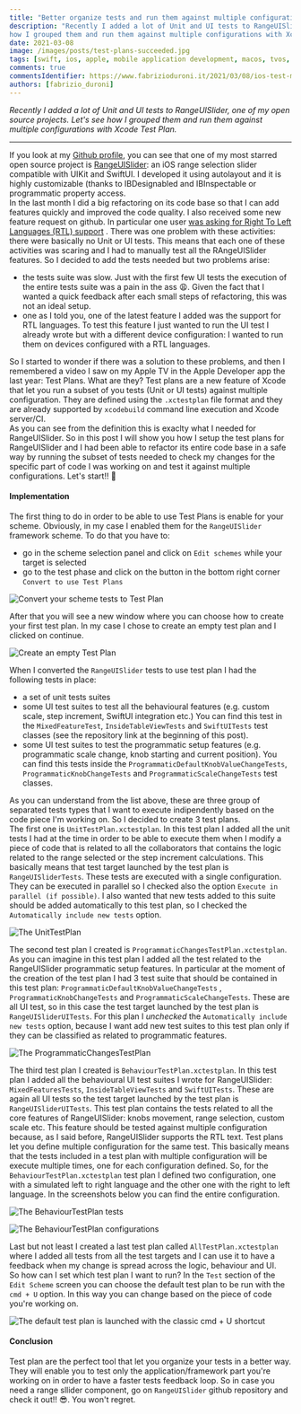 ```yaml
---
title: "Better organize tests and run them against multiple configuration with Xcode Test Plan"
description: "Recently I added a lot of Unit and UI tests to RangeUISlider, one of my open source projects. Let's see
how I grouped them and run them against multiple configurations with Xcode Test Plan."
date: 2021-03-08 
image: /images/posts/test-plans-succeeded.jpg
tags: [swift, ios, apple, mobile application development, macos, tvos, watchos]
comments: true
commentsIdentifier: https://www.fabrizioduroni.it/2021/03/08/ios-test-multiple-configuration-test-plan/
authors: [fabrizio_duroni]
---
```


*Recently I added a lot of Unit and UI tests to RangeUISlider, one of my open source projects. Let's see how I grouped 
them and run them against multiple configurations with Xcode Test Plan.*

---

If you look at my [Github profile](https://github.com/chicio "fabrizio duroni github profile"), you can see that one of
my most starred open source project is [RangeUISlider](https://github.com/chicio/RangeUISlider "rangeslider ios"): an
iOS range selection slider compatible with UIKit and SwiftUI. I developed it using autolayout and it is highly
customizable (thanks to IBDesignabled and IBInspectable or programmatic property access.  
In the last month I did a big refactoring on its code base so that I can add features quickly and improved the code
quality. I also received some new feature request on github. In particular one
user [was asking for Right To Left Languages (RTL) support](https://en.wikipedia.org/wiki/Right-to-left "right to left language")
. There was one problem with these activities: there were basically no Unit or UI tests. This means that each one of
these activities was scaring and I had to manually test all the RAngeUISlider features. So I decided to add the tests
needed but two problems arise:

- the tests suite was slow. Just with the first few UI tests the execution of the entire tests suite was a pain in the
  ass :weary:. Given the fact that I wanted a quick feedback after each small steps of refactoring, this was not an
  ideal setup.
- one as I told you, one of the latest feature I added was the support for RTL languages. To test this feature I just
  wanted to run the UI test I already wrote but with a different device configuration: I wanted to run them on devices
  configured with a RTL languages.

So I started to wonder if there was a solution to these problems, and then I remembered a video I saw on my Apple TV in
the Apple Developer app the last year: Test Plans. What are they? Test plans are a new feature of Xcode that let you run
a subset of you tests (Unit or UI tests) against multiple configuration. They are defined using the `.xctestplan` file
format and they are already supported by `xcodebuild` command line execution and Xcode server/CI.  
As you can see from the definition this is exaclty what I needed for RangeUISlider. So in this post I will show you how
I setup the test plans for RangeUISlider and I had been able to refactor its entire code base in a safe way by running
the subset of tests needed to check my changes for the specific part of code I was working on and test it against
multiple configurations. Let's start!! :rocket:

#### Implementation

The first thing to do in order to be able to use Test Plans is enable for your scheme. Obviously, in my case I enabled
them for the `RangeUISlider` framework scheme. To do that you have to:

* go in the scheme selection panel and click on `Edit schemes` while your target is selected
* go to the test phase and click on the button in the bottom right corner `Convert to use Test Plans`

![Convert your scheme tests to Test Plan](/images/posts/test-plans-button.jpg)

After that you will see a new window where you can choose how to create your first test plan. In my case I chose to
create an empty test plan and I clicked on continue.

![Create an empty Test Plan](/images/posts/test-plans-choose.jpg)

When I converted the `RangeUISlider` tests to use test plan I had the following tests in place:

* a set of unit tests suites
* some UI test suites to test all the behavioural features (e.g. custom scale, step increment, SwiftUI integration etc.)
  You can find this test in the `MixedFeatureTest`, `InsideTableViewTests` and `SwiftUITests` test classes (see the
  repository link at the beginning of this post).
* some UI test suites to test the programmatic setup features (e.g. programmatic scale change, knob starting and current
  position). You can find this tests inside the `ProgrammaticDefaultKnobValueChangeTests`, `ProgrammaticKnobChangeTests`
  and `ProgrammaticScaleChangeTests` test classes.

As you can understand from the list above, these are three group of separated tests types that I want to execute
indipendently based on the code piece I'm working on. So I decided to create 3 test plans.  
The first one is `UnitTestPlan.xctestplan`. In this test plan I added all the unit tests I had at the time in order to
be able to execute them when I modify a piece of code that is related to all the collaborators that contains the logic
related to the range selected or the step increment calculations. This basically means that test target launched by the
test plan is `RangeUISliderTests`. These tests are executed with a single configuration. They can be executed in
parallel so I checked also the option `Execute in parallel (if possible)`. I also wanted that new tests added to this
suite should be added automatically to this test plan, so I checked the `Automatically include new tests` option.

![The UnitTestPlan](/images/posts/test-plan-unit.jpg)

The second test plan I created is `ProgrammaticChangesTestPlan.xctestplan`. As you can imagine in this test plan I added
all the test related to the RangeUISlider programmatic setup features. In particular at the moment of the creation of
the test plan I had 3 test suite that should be contained in this test plan: `ProgrammaticDefaultKnobValueChangeTests`
, `ProgrammaticKnobChangeTests` and `ProgrammaticScaleChangeTests`. These are all UI test, so in this case the test
target launched by the test plan is `RangeUISliderUITests`. For this plan I *unchecked*
the `Automatically include new tests` option, because I want add new test suites to this test plan only if they can be
classified as related to programmatic features.

![The ProgrammaticChangesTestPlan](/images/posts/test-plan-programmatic.jpg)

The third test plan I created is `BehaviourTestPlan.xctestplan`. In this test plan I added all the behavioural UI test
suites I wrote for RangeUISlider: `MixedFeaturesTests`, `InsideTableViewTests` and `SwiftUITests`. These are again all
UI tests so the test target launched by the test plan is `RangeUISliderUITests`. This test plan contains the tests
related to all the core features of RangeUISlider: knobs movement, range selection, custom scale etc. This feature
should be tested against multiple configuration because, as I said before, RangeUISlider supports the RTL text. Test
plans let you define multiple configuration for the same test. This basically means that the tests included in a test
plan with multiple configuration will be execute multiple times, one for each configuration defined. So, for
the `BehaviourTestPlan.xctestplan` test plan I defined two configuration, one with a simulated left to right language
and the other one with the right to left language. In the screenshots below you can find the entire configuration.

![The BehaviourTestPlan tests](/images/posts/test-plan-behaviour-tests.jpg)

![The BehaviourTestPlan configurations](/images/posts/test-plan-behaviour-configuration.jpg)

Last but not least I created a last test plan called `AllTestPlan.xctestplan` where I added all tests from all the test
targets and I can use it to have a feedback when my change is spread across the logic, behaviour and UI.  
So how can I set which test plan I want to run? In the `Test` section of the `Edit Scheme` screen you can choose the
default test plan to be run with the `cmd + U` option. In this way you can change based on the piece of code you're
working on.

![The default test plan is launched with the classic cmd + U shortcut](/images/posts/test-plan-set-default.jpg)

#### Conclusion

Test plan are the perfect tool that let you organize your tests in a better way. They will enable you to test only the
application/framework part you're working on in order to have a faster tests feedback loop. So in case you need a range
sllider component, go on `RangeUISlider` github repository and check it out!! :sunglasses:. You won't regret. 
